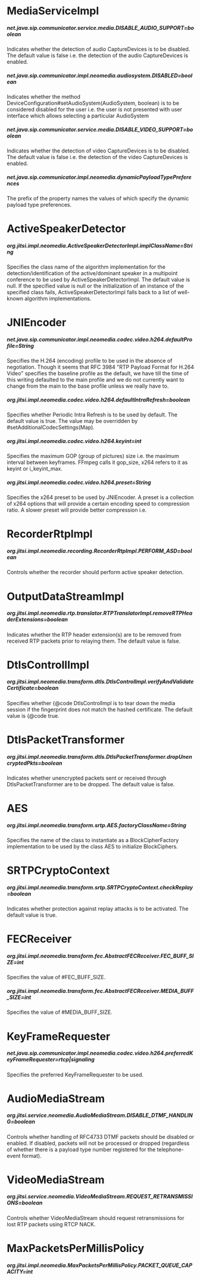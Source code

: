 # MediaServiceImpl

##### net.java.sip.communicator.service.media.DISABLE\_AUDIO\_SUPPORT=*boolean*

Indicates whether the detection of audio CaptureDevices is to be disabled. The default value is false i.e. the detection of the audio CaptureDevices is enabled.

##### net.java.sip.communicator.impl.neomedia.audiosystem.DISABLED=*boolean*

Indicates whether the method DeviceConfiguration#setAudioSystem(AudioSystem, boolean) is to be considered disabled for the user i.e. the user is not presented with user interface which allows selecting a particular AudioSystem

##### net.java.sip.communicator.service.media.DISABLE\_VIDEO\_SUPPORT=*boolean*

Indicates whether the detection of video CaptureDevices is to be disabled. The default value is false i.e. the detection of the video CaptureDevices is enabled.

##### net.java.sip.communicator.impl.neomedia.dynamicPayloadTypePreferences

The prefix of the property names the values of which specify the dynamic payload type preferences.

# ActiveSpeakerDetector

##### org.jitsi.impl.neomedia.ActiveSpeakerDetectorImpl.implClassName=*String*

Specifies the class name of the algorithm implementation for the detection/identification of the active/dominant speaker in a multipoint conference to be used by ActiveSpeakerDetectorImpl. The default value is null. If the specified value is null or the initialization of an instance of the specified class fails, ActiveSpeakerDetectorImpl falls back to a list of well-known algorithm implementations.

# JNIEncoder

##### net.java.sip.communicator.impl.neomedia.codec.video.h264.defaultProfile=*String*

Specifies the H.264 (encoding) profile to be used in the absence of negotiation. Though it seems that RFC 3984 "RTP Payload Format for H.264 Video" specifies the baseline profile as the default, we have till the time of this writing defaulted to the main profile and we do not currently want to change from the main to the base profile unless we really have to.

##### org.jitsi.impl.neomedia.codec.video.h264.defaultIntraRefresh=*boolean*

Specifies whether Periodic Intra Refresh is to be used by default. The default value is true. The value may be overridden by #setAdditionalCodecSettings(Map).

##### org.jitsi.impl.neomedia.codec.video.h264.keyint=*int*

Specifies the maximum GOP (group of pictures) size i.e. the maximum interval between keyframes. FFmpeg calls it gop\_size, x264 refers to it as keyint or i\_keyint\_max.

##### org.jitsi.impl.neomedia.codec.video.h264.preset=*String*
    
Specifies the x264 preset to be used by JNIEncoder. A preset is a collection of x264 options that will provide a certain encoding speed to compression ratio. A slower preset will provide better compression i.e.

# RecorderRtpImpl

##### org.jitsi.impl.neomedia.recording.RecorderRtpImpl.PERFORM\_ASD=*boolean*

Controls whether the recorder should perform active speaker detection.

# OutputDataStreamImpl

##### org.jitsi.impl.neomedia.rtp.translator.RTPTranslatorImpl.removeRTPHeaderExtensions=*boolean*

Indicates whether the RTP header extension(s) are to be removed from received RTP packets prior to relaying them. The default value is false.

# DtlsControllImpl

##### org.jitsi.impl.neomedia.transform.dtls.DtlsControlImpl.verifyAndValidateCertificate=*boolean*

Specifies whether {@code DtlsControlImpl is to tear down the media session if the fingerprint does not match the hashed certificate. The default value is {@code true.

# DtlsPacketTransformer

##### org.jitsi.impl.neomedia.transform.dtls.DtlsPacketTransformer.dropUnencryptedPkts=*boolean*

Indicates whether unencrypted packets sent or received through DtlsPacketTransformer are to be dropped. The default value is false.

# AES

##### org.jitsi.impl.neomedia.transform.srtp.AES.factoryClassName=*String*

Specifies the name of the class to instantiate as a BlockCipherFactory implementation to be used by the class AES to initialize BlockCiphers.

# SRTPCryptoContext

##### org.jitsi.impl.neomedia.transform.srtp.SRTPCryptoContext.checkReplay=*boolean*

Indicates whether protection against replay attacks is to be activated. The default value is true.

# FECReceiver

##### org.jitsi.impl.neomedia.transform.fec.AbstractFECReceiver.FEC\_BUFF\_SIZE=*int*

Specifies the value of #FEC\_BUFF\_SIZE.

##### org.jitsi.impl.neomedia.transform.fec.AbstractFECReceiver.MEDIA\_BUFF\_SIZE=*int*

Specifies the value of #MEDIA\_BUFF\_SIZE.

# KeyFrameRequester

##### net.java.sip.communicator.impl.neomedia.codec.video.h264.preferredKeyFrameRequester=*rtcp|signaling*

Specifies the preferred KeyFrameRequester to be used.

# AudioMediaStream

##### org.jitsi.service.neomedia.AudioMediaStream.DISABLE\_DTMF\_HANDLING=*boolean*

Controls whether handling of RFC4733 DTMF packets should be disabled or enabled. If disabled, packets will not be processed or dropped (regardless of whether there is a payload type number registered for the telephone-event format).

# VideoMediaStream

##### org.jitsi.service.neomedia.VideoMediaStream.REQUEST\_RETRANSMISSIONS=*boolean*

Controls whether VideoMediaStream should request retransmissions for lost RTP packets using RTCP NACK.

# MaxPacketsPerMillisPolicy

##### org.jitsi.impl.neomedia.MaxPacketsPerMillisPolicy.PACKET\_QUEUE\_CAPACITY=*int*

